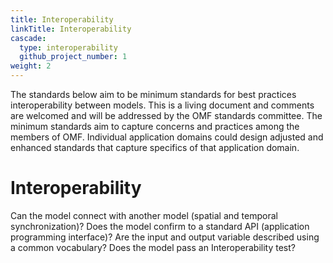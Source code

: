```yaml
---
title: Interoperability
linkTitle: Interoperability
cascade:
  type: interoperability
  github_project_number: 1
weight: 2
---
```

The standards below aim to be minimum standards for best practices interoperability between models. This is a living document and comments are welcomed and will be addressed by the OMF standards committee. The minimum standards aim to capture concerns and practices among the members of OMF. Individual application domains could design adjusted and enhanced standards that capture specifics of that application domain.

# Interoperability

Can the model connect with another model (spatial and temporal synchronization)? Does the model confirm to a standard API (application programming interface)?
Are the input and output variable described using a common vocabulary?
Does the model pass an Interoperability test?






